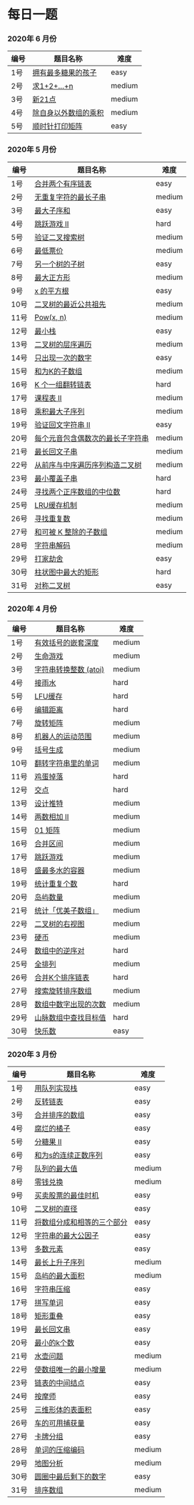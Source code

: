# 每日一题

### 2020年 6 月份

**编号**|**题目名称**|**难度**
--------|------------|-------
1号|[拥有最多糖果的孩子](./2020年6月份/第1题%201431.%20拥有最多糖果的孩子)|easy
2号|[求1+2+…+n](./2020年6月份/第2题%20面试题64.%20求1+2+…+n)|medium
3号|[新21点](./2020年6月份/第3题%20837.%20新21点)|medium
4号|[除自身以外数组的乘积](./2020年6月份/第4题%20238.%20除自身以外数组的乘积)|medium
5号|[顺时针打印矩阵](./2020年6月份/第5题%20面试题29.%20顺时针打印矩阵)|easy

### 2020年 5 月份

**编号**|**题目名称**|**难度**
--------|------------|-------
1号|[合并两个有序链表](./2020年5月份/第1题%2021.%20合并两个有序链表)|easy
2号|[无重复字符的最长子串](./2020年5月份/第2题%203.%20无重复字符的最长子串)|medium
3号|[最大子序和](./2020年5月份/第3题%2053.%20最大子序和)|easy
4号|[跳跃游戏 II](./2020年5月份/第4题%2045.%20跳跃游戏%20II)|hard
5号|[验证二叉搜索树](./2020年5月份/第5题%2098.%20验证二叉搜索树)|medium
6号|[最低票价](./2020年5月份/第6题%20983.%20最低票价)|medium
7号|[另一个树的子树](./2020年5月份/第7题%20572.%20另一个树的子树)|easy
8号|[最大正方形](./2020年5月份/第8题%20221.%20最大正方形)|medium
9号|[x 的平方根](./2020年5月份/第9题%2069.%20x%20的平方根)|easy
10号|[二叉树的最近公共祖先](./2020年5月份/第10题%20236.%20二叉树的最近公共祖先)|medium
11号|[Pow(x, n)](./2020年5月份/第11题%2050.%20Pow(x,%20n))|medium
12号|[最小栈](./2020年5月份/第12题%20155.%20最小栈)|easy
13号|[二叉树的层序遍历](./2020年5月份/第13题%20102.%20二叉树的层序遍历)|medium
14号|[只出现一次的数字](./2020年5月份/第14题%20136.%20只出现一次的数字)|easy
15号|[和为K的子数组](./2020年5月份/第15题%20560.%20和为K的子数组)|medium
16号|[K 个一组翻转链表](./2020年5月份/第16题%2025.%20K%20个一组翻转链表)|hard
17号|[课程表 II](./2020年5月份/第17题%20210.%20课程表%20II)|medium
18号|[乘积最大子序列](./2020年5月份/第18题%20152.%20乘积最大子序列)|medium
19号|[验证回文字符串 Ⅱ](./2020年5月份/第19题%20680.%20验证回文字符串%20Ⅱ)|easy
20号|[每个元音包含偶数次的最长子字符串](./2020年5月份/第20题%201371.%20每个元音包含偶数次的最长子字符串)|medium
21号|[最长回文子串](./2020年5月份/第21题%205.%20最长回文子串)|medium
22号|[从前序与中序遍历序列构造二叉树](./2020年5月份/第22题%20105.%20从前序与中序遍历序列构造二叉树)|medium
23号|[最小覆盖子串](./2020年5月份/第23题%2076.%20最小覆盖子串)|hard
24号|[寻找两个正序数组的中位数](./2020年5月份/第24题%204.%20寻找两个正序数组的中位数)|hard
25号|[LRU缓存机制](./2020年5月份/第25题%20146.%20LRU缓存机制)|medium
26号|[寻找重复数](./2020年5月份/第26题%20287.%20寻找重复数)|medium
27号|[和可被 K 整除的子数组](./2020年5月份/第27题%20974.%20和可被%20K%20整除的子数组)|medium
28号|[字符串解码](./2020年5月份/第28题%20394.%20字符串解码)|medium
29号|[打家劫舍](./2020年5月份/第29题%20198.%20打家劫舍)|easy
30号|[柱状图中最大的矩形](./2020年5月份/第30题%2084.%20柱状图中最大的矩形)|hard
31号|[对称二叉树](./2020年5月份/第31题%20101.%20对称二叉树)|easy

### 2020年 4 月份

**编号**|**题目名称**|**难度**
--------|------------|-------
1号|[有效括号的嵌套深度](./2020年4月份/第1题%201111.%20有效括号的嵌套深度)|medium
2号|[生命游戏](./2020年4月份/第2题%20289.%20生命游戏)|medium
3号|[字符串转换整数 (atoi)](./2020年4月份/第3题%208.%20字符串转换整数%20(atoi))|medium
4号|[接雨水](./2020年4月份/第4题%2042.%20接雨水)|hard
5号|[LFU缓存](./2020年4月份/第5题%20460.%20LFU缓存)|hard
6号|[编辑距离](./2020年4月份/第6题%2072.%20编辑距离)|hard
7号|[旋转矩阵](./2020年4月份/第7题%20面试题%2001.07.%20旋转矩阵)|medium
8号|[机器人的运动范围](./2020年4月份/第8题%20面试题13.%20机器人的运动范围)|medium
9号|[括号生成](./2020年4月份/第9题%2022.%20括号生成)|medium
10号|[翻转字符串里的单词](./2020年4月份/第10题%20151.%20翻转字符串里的单词)|medium
11号|[鸡蛋掉落](./2020年4月份/第11题%20887.%20鸡蛋掉落)|hard
12号|[交点](./2020年4月份/第12题%20面试题%2016.03.%20交点)|hard
13号|[设计推特](./2020年4月份/第13题%20355.%20设计推特)|medium
14号|[两数相加 II](./2020年4月份/第14题%20445.%20两数相加%20II)|medium
15号|[01 矩阵](./2020年4月份/第15题%20542.%2001%20矩阵)|medium
16号|[合并区间](./2020年4月份/第16题%2056.%20合并区间)|medium
17号|[跳跃游戏](./2020年4月份/第17题%2055.%20跳跃游戏)|medium
18号|[盛最多水的容器](./2020年4月份/第18题%2011.%20盛最多水的容器)|medium
19号|[统计重复个数](./2020年4月份/第19题%20466.%20统计重复个数)|hard
20号|[岛屿数量](./2020年4月份/第20题%20200.%20岛屿数量)|medium
21号|[统计「优美子数组」](./2020年4月份/第21题%201248.%20统计「优美子数组」)|medium
22号|[二叉树的右视图](./2020年4月份/第22题%20199.%20二叉树的右视图)|medium
23号|[硬币](./2020年4月份/第23题%20面试题%2008.11.%20硬币)|medium
24号|[数组中的逆序对](./2020年4月份/第24题%20面试题51.%20数组中的逆序对)|hard
25号|[全排列](./2020年4月份/第25题%2046.%20全排列)|medium
26号|[合并K个排序链表](./2020年4月份/第26题%2023.%20合并K个排序链表)|hard
27号|[搜索旋转排序数组](./2020年4月份/第27题%2033.%20搜索旋转排序数组)|medium
28号|[数组中数字出现的次数](./2020年4月份/第28题%20面试题56%20-%20I.%20数组中数字出现的次数)|medium
29号|[山脉数组中查找目标值](./2020年4月份/第29题%201095.%20山脉数组中查找目标值)|hard
30号|[快乐数](./2020年4月份/第30题%20202.%20快乐数)|easy

### 2020年 3 月份

**编号**|**题目名称**|**难度**
--------|------------|-------
1号|[用队列实现栈](./2020年3月份/第1题%20225.%20用队列实现栈)|easy
2号|[反转链表](./2020年3月份/第2题%20206.%20反转链表)|easy
3号|[合并排序的数组](./2020年3月份/第3题%2010.01.%20合并排序的数组)|easy
4号|[腐烂的橘子](./2020年3月份/第4题%20994.%20腐烂的橘子)|easy
5号|[分糖果 II](./2020年3月份/第5题%201103.%20分糖果%20II)|easy
6号|[和为s的连续正数序列](./2020年3月份/第6题%20面试题57%20-%20II.%20和为s的连续正数序列)|easy
7号|[队列的最大值](./2020年3月份/第7题%20面试题59%20-%20II.%20队列的最大值)|medium
8号|[零钱兑换](./2020年3月份/第8题%20332.%20零钱兑换)|medium
9号|[买卖股票的最佳时机](./2020年3月份/第9题%20121.%20买卖股票的最佳时机)|easy
10号|[二叉树的直径](./2020年3月份/第10题%20543.%20%二叉树的直径)|easy
11号|[将数组分成和相等的三个部分](./2020年3月份/第11题%201013.%20%将数组分成和相等的三个部分)|easy
12号|[字符串的最大公因子](./2020年3月份/第12题%201071.%20%字符串的最大公因子)|easy
13号|[多数元素](./2020年3月份/第13题%20169.%20%多数元素)|easy
14号|[最长上升子序列](./2020年3月份/第14题%20300.%20%最长上升子序列)|medium
15号|[岛屿的最大面积](./2020年3月份/第15题%20695.%20%岛屿的最大面积)|medium
16号|[字符串压缩](./2020年3月份/第16题%20面试题%2001.06.%20字符串压缩)|easy
17号|[拼写单词](./2020年3月份/第17题%201160.%20拼写单词)|easy
18号|[矩形重叠](./2020年3月份/第18题%20836.%20矩形重叠)|easy
19号|[最长回文串](./2020年3月份/第19题%20409.%20最长回文串)|easy
20号|[最小的k个数](./2020年3月份/第20题%20面试题40.%20最小的k个数)|easy
21号|[水壶问题](./2020年3月份/第21题%20365.%20%水壶问题)|medium
22号|[使数组唯一的最小增量](./2020年3月份/第22题%20945.%20%使数组唯一的最小增量)|medium
23号|[链表的中间结点](./2020年3月份/第23题%20876.%20链表的中间结点)|easy
24号|[按摩师](./2020年3月份/第24题%20面试题%2017.16.%20按摩师)|easy
25号|[三维形体的表面积](./2020年3月份/第25题%20892.%20三维形体的表面积)|easy
26号|[车的可用捕获量](./2020年3月份/第26题%20999.%20车的可用捕获量)|easy
27号|[卡牌分组](./2020年3月份/第27题%20914.%20卡牌分组)|easy
28号|[单词的压缩编码](./2020年3月份/第28题%20820.%20%使单词的压缩编码)|medium
29号|[地图分析](./2020年3月份/第29题%201162.%20%地图分析)|medium
30号|[圆圈中最后剩下的数字](./2020年3月份/第30题%20面试题62.%20圆圈中最后剩下的数字)|easy
31号|[排序数组](./2020年3月份/第31题%20912%20%排序数组)|medium
